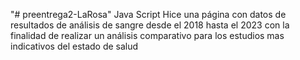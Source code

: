 "# preentrega2-LaRosa" Java Script
Hice una página con datos de resultados de análisis de sangre desde el 2018 hasta el 2023 con la finalidad de realizar un análisis comparativo para los estudios mas indicativos del estado de salud

